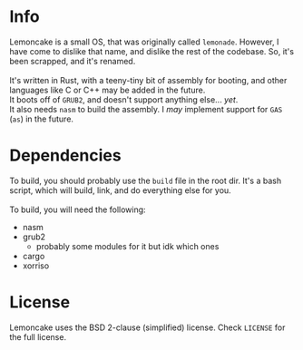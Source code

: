 # Info
Lemoncake is a small OS, that was originally called `lemonade`. However, I have come to dislike that name, and dislike the rest of the codebase. So, it's been scrapped, and it's renamed.\
\
It's written in Rust, with a teeny-tiny bit of assembly for booting, and other languages like C or C++ may be added in the future.\
It boots off of `GRUB2`, and doesn't support anything else... *yet*.\
It also needs `nasm` to build the assembly. I *may* implement support for `GAS` (`as`) in the future.

# Dependencies
To build, you should probably use the `build` file in the root dir. It's a bash script, which will build, link, and do everything else for you.\
\
To build, you will need the following:
- nasm
- grub2
    - probably some modules for it but idk which ones
- cargo
- xorriso
<!-- END OF LIST><!-->

# License
Lemoncake uses the BSD 2-clause (simplified) license. Check `LICENSE` for the full license.
